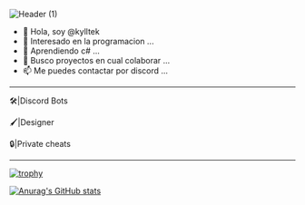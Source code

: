 
![Header (1)](https://user-images.githubusercontent.com/105109829/167253361-cb224f61-ff58-4bf4-9b29-db48d2e8e5c4.gif)


- 👋 Hola, soy @kylltek
- 👀 Interesado en la programacion ...
- 🌱 Aprendiendo c# ...
- 💞️ Busco proyectos en cual colaborar ...
- 📫 Me puedes contactar por discord ...

___________________________________________________________________                                                                 

🛠|Discord Bots

🖌|Designer

🔒|Private cheats

___________________________________________________________________

[![trophy](https://github-profile-trophy.vercel.app/?username=ryo-ma&theme=onedark)](https://github.com/ryo-ma/github-profile-trophy)


[![Anurag's GitHub stats](https://github-readme-stats.vercel.app/api?username=kylltek)](https://github.com/anuraghazra/github-readme-stats)
<!---
kylltek/kylltek is a ✨ special ✨ repository because its `README.md` (this file) appears on your GitHub profile.
You can click the Preview link to take a look at your changes.
--->
